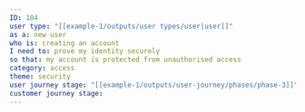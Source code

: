 ```yaml
---
ID: 104
user type: "[[example-1/outputs/user types/user|user]]"
as a: new user
who is: creating an account
I need to: prove my identity securely
so that: my account is protected from unauthorised access
category: access
theme: security
user journey stage: "[[example-1/outputs/user-journey/phases/phase-3]]"
customer journey stage:
---
```

